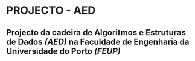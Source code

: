 # PROJECTO - AED
## Projecto da cadeira de Algoritmos e Estruturas de Dados *(AED)* na Faculdade de Engenharia da Universidade do Porto *(FEUP)*

